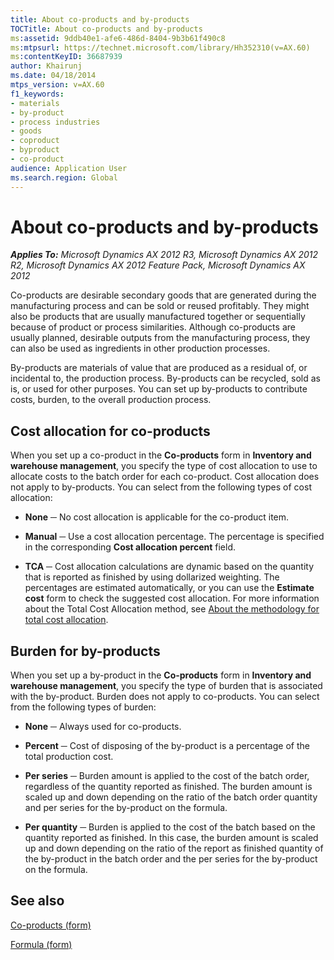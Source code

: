 ```yaml
---
title: About co-products and by-products
TOCTitle: About co-products and by-products
ms:assetid: 9ddb40e1-afe6-486d-8404-9b3b61f490c8
ms:mtpsurl: https://technet.microsoft.com/library/Hh352310(v=AX.60)
ms:contentKeyID: 36687939
author: Khairunj
ms.date: 04/18/2014
mtps_version: v=AX.60
f1_keywords:
- materials
- by-product
- process industries
- goods
- coproduct
- byproduct
- co-product
audience: Application User
ms.search.region: Global
---
```


# About co-products and by-products 


_**Applies To:** Microsoft Dynamics AX 2012 R3, Microsoft Dynamics AX 2012 R2, Microsoft Dynamics AX 2012 Feature Pack, Microsoft Dynamics AX 2012_

Co-products are desirable secondary goods that are generated during the manufacturing process and can be sold or reused profitably. They might also be products that are usually manufactured together or sequentially because of product or process similarities. Although co-products are usually planned, desirable outputs from the manufacturing process, they can also be used as ingredients in other production processes.

By-products are materials of value that are produced as a residual of, or incidental to, the production process. By-products can be recycled, sold as is, or used for other purposes. You can set up by-products to contribute costs, burden, to the overall production process.

## Cost allocation for co-products

When you set up a co-product in the **Co-products** form in **Inventory and warehouse management**, you specify the type of cost allocation to use to allocate costs to the batch order for each co-product. Cost allocation does not apply to by-products. You can select from the following types of cost allocation:

  - **None** ─ No cost allocation is applicable for the co-product item.

  - **Manual** ─ Use a cost allocation percentage. The percentage is specified in the corresponding **Cost allocation percent** field.

  - **TCA** ─ Cost allocation calculations are dynamic based on the quantity that is reported as finished by using dollarized weighting. The percentages are estimated automatically, or you can use the **Estimate cost** form to check the suggested cost allocation. For more information about the Total Cost Allocation method, see [About the methodology for total cost allocation](about-the-methodology-for-total-cost-allocation.md).

## Burden for by-products

When you set up a by-product in the **Co-products** form in **Inventory and warehouse management**, you specify the type of burden that is associated with the by-product. Burden does not apply to co-products. You can select from the following types of burden:

  - **None** ─ Always used for co-products.

  - **Percent** ─ Cost of disposing of the by-product is a percentage of the total production cost.

  - **Per series** ─ Burden amount is applied to the cost of the batch order, regardless of the quantity reported as finished. The burden amount is scaled up and down depending on the ratio of the batch order quantity and per series for the by-product on the formula.

  - **Per quantity** ─ Burden is applied to the cost of the batch based on the quantity reported as finished. In this case, the burden amount is scaled up and down depending on the ratio of the report as finished quantity of the by-product in the batch order and the per series for the by-product on the formula.

## See also

[Co-products (form)](https://technet.microsoft.com/library/hh328754\(v=ax.60\))

[Formula (form)](https://technet.microsoft.com/library/hh328668\(v=ax.60\))

  


